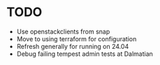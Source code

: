 # TODO

- Use openstackclients from snap
- Move to using terraform for configuration
- Refresh generally for running on 24.04
- Debug failing tempest admin tests at Dalmatian
